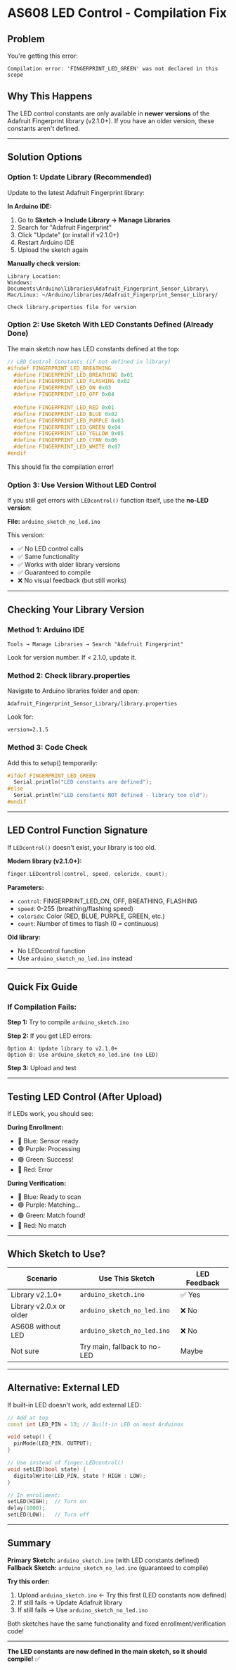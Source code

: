 # AS608 LED Control - Compilation Fix

## Problem

You're getting this error:
```
Compilation error: 'FINGERPRINT_LED_GREEN' was not declared in this scope
```

## Why This Happens

The LED control constants are only available in **newer versions** of the Adafruit Fingerprint library (v2.1.0+). If you have an older version, these constants aren't defined.

---

## Solution Options

### Option 1: Update Library (Recommended)

Update to the latest Adafruit Fingerprint library:

**In Arduino IDE:**
1. Go to **Sketch → Include Library → Manage Libraries**
2. Search for "Adafruit Fingerprint"
3. Click "Update" (or install if v2.1.0+)
4. Restart Arduino IDE
5. Upload the sketch again

**Manually check version:**
```
Library Location:
Windows: Documents\Arduino\libraries\Adafruit_Fingerprint_Sensor_Library\
Mac/Linux: ~/Arduino/libraries/Adafruit_Fingerprint_Sensor_Library/

Check library.properties file for version
```

### Option 2: Use Sketch With LED Constants Defined (Already Done)

The main sketch now has LED constants defined at the top:

```cpp
// LED Control Constants (if not defined in library)
#ifndef FINGERPRINT_LED_BREATHING
  #define FINGERPRINT_LED_BREATHING 0x01
  #define FINGERPRINT_LED_FLASHING 0x02
  #define FINGERPRINT_LED_ON 0x03
  #define FINGERPRINT_LED_OFF 0x04
  
  #define FINGERPRINT_LED_RED 0x01
  #define FINGERPRINT_LED_BLUE 0x02
  #define FINGERPRINT_LED_PURPLE 0x03
  #define FINGERPRINT_LED_GREEN 0x04
  #define FINGERPRINT_LED_YELLOW 0x05
  #define FINGERPRINT_LED_CYAN 0x06
  #define FINGERPRINT_LED_WHITE 0x07
#endif
```

This should fix the compilation error!

### Option 3: Use Version Without LED Control

If you still get errors with `LEDcontrol()` function itself, use the **no-LED version**:

**File:** `arduino_sketch_no_led.ino`

This version:
- ✅ No LED control calls
- ✅ Same functionality
- ✅ Works with older library versions
- ✅ Guaranteed to compile
- ❌ No visual feedback (but still works)

---

## Checking Your Library Version

### Method 1: Arduino IDE

```
Tools → Manage Libraries → Search "Adafruit Fingerprint"
```

Look for version number. If < 2.1.0, update it.

### Method 2: Check library.properties

Navigate to Arduino libraries folder and open:
```
Adafruit_Fingerprint_Sensor_Library/library.properties
```

Look for:
```
version=2.1.5
```

### Method 3: Code Check

Add this to setup() temporarily:

```cpp
#ifdef FINGERPRINT_LED_GREEN
  Serial.println("LED constants are defined");
#else
  Serial.println("LED constants NOT defined - library too old");
#endif
```

---

## LED Control Function Signature

If `LEDcontrol()` doesn't exist, your library is too old.

**Modern library (v2.1.0+):**
```cpp
finger.LEDcontrol(control, speed, coloridx, count);
```

**Parameters:**
- `control`: FINGERPRINT_LED_ON, OFF, BREATHING, FLASHING
- `speed`: 0-255 (breathing/flashing speed)
- `coloridx`: Color (RED, BLUE, PURPLE, GREEN, etc.)
- `count`: Number of times to flash (0 = continuous)

**Old library:**
- No LEDcontrol function
- Use `arduino_sketch_no_led.ino` instead

---

## Quick Fix Guide

### If Compilation Fails:

**Step 1:** Try to compile `arduino_sketch.ino`

**Step 2:** If you get LED errors:
```
Option A: Update library to v2.1.0+
Option B: Use arduino_sketch_no_led.ino (no LED)
```

**Step 3:** Upload and test

---

## Testing LED Control (After Upload)

If LEDs work, you should see:

**During Enrollment:**
- 🔵 Blue: Sensor ready
- 🟣 Purple: Processing
- 🟢 Green: Success!
- 🔴 Red: Error

**During Verification:**
- 🔵 Blue: Ready to scan
- 🟣 Purple: Matching...
- 🟢 Green: Match found!
- 🔴 Red: No match

---

## Which Sketch to Use?

| Scenario | Use This Sketch | LED Feedback |
|----------|----------------|--------------|
| Library v2.1.0+ | `arduino_sketch.ino` | ✅ Yes |
| Library v2.0.x or older | `arduino_sketch_no_led.ino` | ❌ No |
| AS608 without LED | `arduino_sketch_no_led.ino` | ❌ No |
| Not sure | Try main, fallback to no-LED | Maybe |

---

## Alternative: External LED

If built-in LED doesn't work, add external LED:

```cpp
// Add at top
const int LED_PIN = 13; // Built-in LED on most Arduinos

void setup() {
  pinMode(LED_PIN, OUTPUT);
}

// Use instead of finger.LEDcontrol()
void setLED(bool state) {
  digitalWrite(LED_PIN, state ? HIGH : LOW);
}

// In enrollment:
setLED(HIGH);  // Turn on
delay(1000);
setLED(LOW);   // Turn off
```

---

## Summary

**Primary Sketch:** `arduino_sketch.ino` (with LED constants defined)  
**Fallback Sketch:** `arduino_sketch_no_led.ino` (guaranteed to compile)

**Try this order:**
1. Upload `arduino_sketch.ino` ← Try this first (LED constants now defined)
2. If still fails → Update Adafruit library
3. If still fails → Use `arduino_sketch_no_led.ino`

Both sketches have the same functionality and fixed enrollment/verification code!

---

**The LED constants are now defined in the main sketch, so it should compile!** ✅

